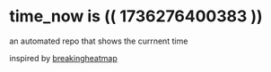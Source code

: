 # time_now is (( 1736276400383 ))

an automated repo that shows the currnent time

inspired by [breakingheatmap](https://github.com/breakingheatmap/breakingheatmap)